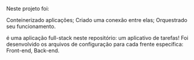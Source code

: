 Neste projeto foi:

Conteinerizado aplicações;
Criado uma conexão entre elas;
Orquestrado seu funcionamento.

é uma aplicação full-stack neste repositório: um aplicativo de tarefas! Foi desenvolvido os arquivos de configuração para cada frente específica: Front-end, Back-end.
